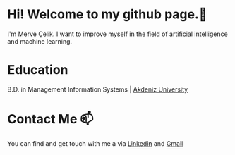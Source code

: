 # Hi! Welcome to my github page.👋 
I'm Merve Çelik.
I want to improve myself in the field of artificial intelligence and machine learning.

# Education
B.D. in Management Information Systems | [Akdeniz University](https://www.akdeniz.edu.tr/) 

# Contact Me 📫
You can find and get touch with me a via [Linkedin](https://www.linkedin.com/in/merve-%C3%A7elik-y1982m/) and [Gmail](mrvclk1423@gmail.com)
<!---
ymmerve/ymmerve is a ✨ special ✨ repository because its `README.md` (this file) appears on your GitHub profile.
You can click the Preview link to take a look at your changes.
--->
